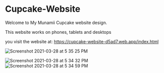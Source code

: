# Cupcake-Website

Welcome to My Munamii Cupcake website design.


This website works on phones, tablets and desktops

you visit the website at:
https://cupcake-website-d5ad7.web.app/index.html

![Screenshot 2021-03-28 at 5 35 25 PM](https://user-images.githubusercontent.com/77113737/112757907-f545a200-8feb-11eb-8ff1-49bd6c2a3f3f.png)

![Screenshot 2021-03-28 at 5 34 32 PM](https://user-images.githubusercontent.com/77113737/112757913-f8d92900-8feb-11eb-9785-c1c21a1e61aa.png)
![Screenshot 2021-03-28 at 5 34 59 PM](https://user-images.githubusercontent.com/77113737/112757915-faa2ec80-8feb-11eb-92e5-f4c4657f3292.png)
